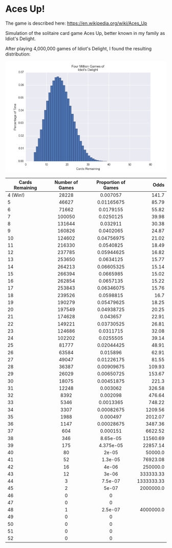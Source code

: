 # Aces Up!

The game is described here: https://en.wikipedia.org/wiki/Aces_Up

Simulation of the solitaire card game Aces Up, better known in my family as Idiot's Delight.

After playing 4,000,000 games of Idiot's Delight, I found the resulting distribution:

![Snapshot](./images/figure_1.png)

| Cards Remaining | Number of Games | Proportion of Games  | Odds |
| ------------- |:-------------:|:-----:| ---------:|
| 4 (Win!) | 28228 | 0.007057 | 141.7 |
| 5 | 46627 | 0.01165675 | 85.79 |
| 6 | 71662 | 0.0179155 | 55.82 |
| 7 | 100050 | 0.0250125 | 39.98 |
| 8 | 131644 | 0.032911 | 30.38 |
| 9 | 160826 | 0.0402065 | 24.87 |
| 10 | 124602 | 0.04756975 | 21.02 |
| 11 | 216330 | 0.0540825 | 18.49 |
| 12 | 237785 |  0.05944625 | 16.82 |
| 13 | 253650 | 0.0634125 | 15.77 |
| 14 | 264213 | 0.06605325 | 15.14 |
| 15 | 266394 | 0.0665985 | 15.02 |
| 16 | 262854 | 0.0657135 | 15.22 |
| 17 | 253843 | 0.06346075 | 15.76 |
| 18 | 239526 | 0.0598815 | 16.7 |
| 19 | 190279 | 0.05479625 | 18.25 |
| 20 | 197549 | 0.04938725 | 20.25 |
| 21 | 174628 | 0.043657 | 22.91 |
| 22 | 149221 | 0.03730525 | 26.81 |
| 23 | 124686 | 0.0311715 | 32.08 |
| 24 | 102202 | 0.0255505 | 39.14 |
| 25 | 81777 | 0.02044425 | 48.91 |
| 26 | 63584 | 0.015896 | 62.91 |
| 27 | 49047 | 0.01226175 | 81.55 |
| 28 | 36387 |  0.00909675 | 109.93 |
| 29 | 26029 | 0.00650725 | 153.67 |
| 30 | 18075 | 0.00451875 | 221.3 |
| 31 | 12248 | 0.003062 | 326.58 |
| 32 | 8392 | 0.002098 | 476.64 |
| 33 | 5346 | 0.0013365 | 748.22 |
| 34 | 3307 | 0.00082675 | 1209.56 |
| 35 | 1988 | 0.000497 | 2012.07 |
| 36 | 1147 | 0.00028675 | 3487.36 |
| 37 | 604 | 0.000151 | 6622.52 |
| 38 | 346 | 8.65e-05 | 11560.69 |
| 39 | 175 | 4.375e-05 | 22857.14 |
| 40 | 80 | 2e-05 | 50000.0 |
| 41 | 52 | 1.3e-05 | 76923.08 |
| 42 | 16 | 4e-06 | 250000.0 |
| 43 | 12 | 3e-06 | 333333.33 |
| 44 | 3 | 7.5e-07 | 1333333.33 |
| 45 | 2 | 5e-07 | 2000000.0 |
| 46 | 0 | 0 |  |
| 47 | 0 | 0 |  |
| 48 | 1 | 2.5e-07 | 4000000.0 |
| 49 | 0 | 0 |  |
| 50 | 0 | 0 |  |
| 51 | 0 | 0 |  |
| 52 | 0 | 0 |  |